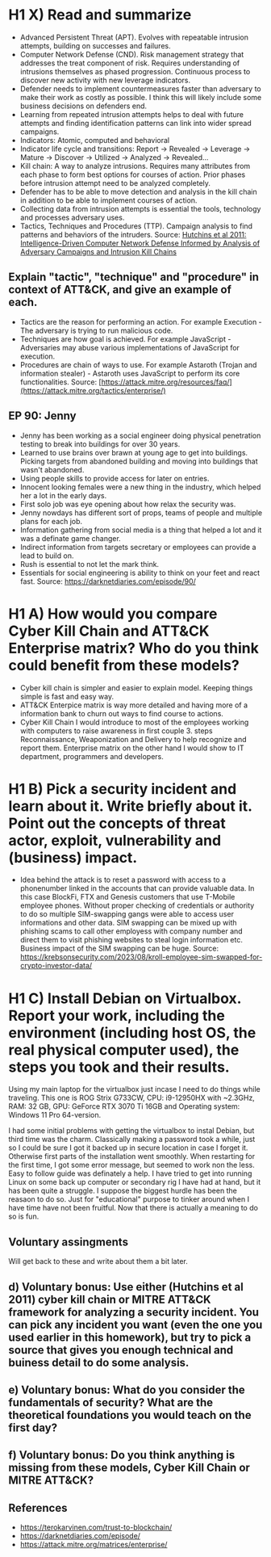 # H1 X) Read and summarize
- Advanced Persistent Threat (APT). Evolves with repeatable intrusion attempts, building on successes and failures.
- Computer Network Defense (CND). Risk management strategy that addresses the treat component of risk. Requires understanding of intrusions themselves as phased progression. Continuous process to discover new activity with new leverage indicators.
- Defender needs to implement countermeasures faster than adversary to make their work as costly as possible. I think this will likely include some business decisions on defenders end.
- Learning from repeated intrusion attempts helps to deal with future attempts and finding identification patterns can link into wider spread campaigns.
- Indicators: Atomic, computed and behavioral
- Indicator life cycle and transitions: Report -> Revealed -> Leverage -> Mature -> Discover -> Utilized -> Analyzed -> Revealed...
- Kill chain: A way to analyze intrusions. Requires many attributes from each phase to form best options for courses of action. Prior phases before intrusion attempt need to be analyzed completely.
- Defender has to be able to move detection and analysis in the kill chain in addition to be able to implement courses of action.
- Collecting data from intrusion attempts is essential the tools, technology and processes adversary uses.
- Tactics, Techniques and Procedures (TTP). Campaign analysis to find patterns and behaviors of the intruders.
Source: [Hutchins et al 2011: Intelligence-Driven Computer Network Defense Informed by Analysis of Adversary Campaigns and Intrusion Kill Chains](https://lockheedmartin.com/content/dam/lockheed-martin/rms/documents/cyber/LM-White-Paper-Intel-Driven-Defense.pdf)

## Explain "tactic", "technique" and "procedure" in context of ATT&CK, and give an example of each.
- Tactics are the reason for performing an action. For example	Execution	- The adversary is trying to run malicious code. 
- Techniques are how goal is achieved. For example JavaScript	- Adversaries may abuse various implementations of JavaScript for execution.
- Procedures are chain of ways to use. For example 	Astaroth (Trojan and information stealer) -	Astaroth uses JavaScript to perform its core functionalities. 
Source: [https://attack.mitre.org/resources/faq/](https://attack.mitre.org/tactics/enterprise/)

## EP 90: Jenny
- Jenny has been working as a social engineer doing physical penetration testing to break into buildings for over 30 years.
- Learned to use brains over brawn at young age to get into buildings. Picking targets from abandoned building and moving into buildings that wasn't abandoned.
- Using people skills to provide access for later on entries.
- Innocent looking females were a new thing in the industry, which helped her a lot in the early days.
- First solo job was eye opening about how relax the security was.
- Jenny nowdays has different sort of props, teams of people and multiple plans for each job.
- Information gathering from social media is a thing that helped a lot and it was a definate game changer.
- Indirect information from targets secretary or employees can provide a lead to build on.
- Rush is essential to not let the mark think.
- Essentials for social engineering is ability to think on your feet and react fast.
Source: https://darknetdiaries.com/episode/90/

# H1 A) How would you compare Cyber Kill Chain and ATT&CK Enterprise matrix? Who do you think could benefit from these models?
- Cyber kill chain is simpler and easier to explain model. Keeping things simple is fast and easy way.
- ATT&CK Enterpice matrix is way more detailed and having more of a information bank to churn out ways to find course to actions.
- Cyber Kill Chain I would introduce to most of the employees working with computers to raise awareness in first couple 3. steps Reconnaissance, Weaponization and Delivery to help recognize and report them. Enterprise matrix on the other hand I would show to IT department, programmers and developers.

# H1 B) Pick a security incident and learn about it. Write briefly about it. Point out the concepts of threat actor, exploit, vulnerability and (business) impact.
- Idea behind the attack is to reset a password with access to a phonenumber linked in the accounts that can provide valuable data. In this case BlockFi, FTX and Genesis customers that use T-Mobile employee phones. Without proper checking of credentials or authority to do so multiple SIM-swapping gangs were able to access user informations and other data. SIM swapping can be mixed up with phishing scams to call other employess with company number and direct them to visit phishing websites to steal login information etc. Business impact of the SIM swapping can be huge.
Source: https://krebsonsecurity.com/2023/08/kroll-employee-sim-swapped-for-crypto-investor-data/

# H1 C) Install Debian on Virtualbox. Report your work, including the environment (including host OS, the real physical computer used), the steps you took and their results.
Using my main laptop for the virtualbox just incase I need to do things while traveling.
This one is ROG Strix G733CW, CPU: i9-12950HX with ~2.3GHz, RAM: 32 GB, GPU: GeForce RTX 3070 Ti 16GB and Operating system: Windows 11 Pro 64-version.

I had some initial problems with getting the virtualbox to instal Debian, but third time was the charm.
Classically making a password took a while, just so I could be sure I got it backed up in secure location in case I forget it.
Otherwise first parts of the installation went smoothly.
When restarting for the first time, I got some error message, but seemed to work non the less.
Easy to follow guide was definately a help. I have tried to get into running Linux on some back up computer or secondary rig I have had at hand, but it has been quite a struggle.
I suppose the biggest hurdle has been the reasaon to do so. Just for "educational" purpose to tinker around when I have time have not been fruitful.
Now that there is actually a meaning to do so is fun.


##  Voluntary assingments
Will get back to these and write about them a bit later.
## d) Voluntary bonus: Use either (Hutchins et al 2011) cyber kill chain or MITRE ATT&CK framework for analyzing a security incident. You can pick any incident you want (even the one you used earlier in this homework), but try to pick a source that gives you enough technical and buiness detail to do some analysis.
##  e) Voluntary bonus: What do you consider the fundamentals of security? What are the theoretical foundations you would teach on the first day?
## f) Voluntary bonus: Do you think anything is missing from these models, Cyber Kill Chain or MITRE ATT&CK?


## References
- https://terokarvinen.com/trust-to-blockchain/
- https://darknetdiaries.com/episode/
- https://attack.mitre.org/matrices/enterprise/
